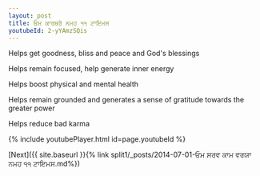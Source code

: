 ```yaml
---
layout: post
title: ਓਮ ਕਾਰਥਰੇ ਨਮਹ ੧੧ ਟਾਇਮਸ
youtubeId: 2-yYAmzSQis
---
```

 
 
Helps get goodness, bliss and peace and God's blessings
 
Helps remain focused, help generate inner energy 
 
Helps boost physical and mental health 
 
Helps remain grounded and generates a sense of gratitude towards the greater power 
 
Helps reduce bad karma
 
 
 
 


{% include youtubePlayer.html id=page.youtubeId %}
 
[Next]({{ site.baseurl }}{% link  split1/_posts/2014-07-01-ਓਮ ਸਰਵ ਕਾਮ ਵਰਯਾ ਨਮਹ ੧੧ ਟਾਇਮਸ.md%})
 

